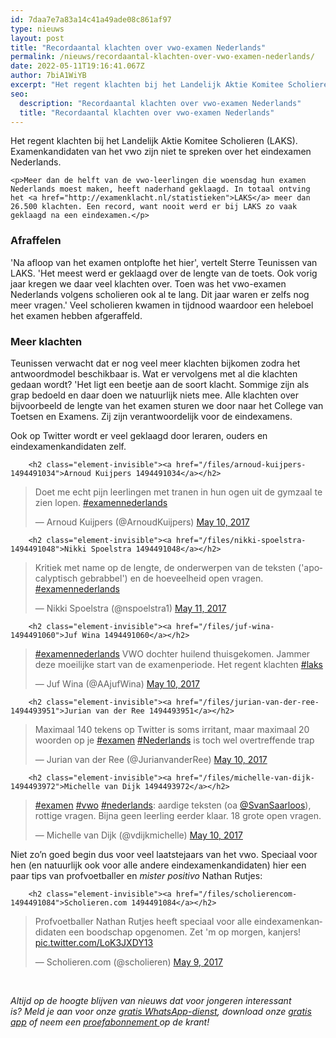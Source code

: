 ```yaml
---
id: 7daa7e7a83a14c41a49ade08c861af97
type: nieuws
layout: post
title: "Recordaantal klachten over vwo-examen Nederlands"
permalink: /nieuws/recordaantal-klachten-over-vwo-examen-nederlands/
date: 2022-05-11T19:16:41.067Z
author: 7biA1WiYB
excerpt: "Het regent klachten bij het Landelijk Aktie Komitee Scholieren (LAKS). Examenkandidaten van het vwo zijn niet te spreken over het eindexamen Nederlands.  "
seo:
  description: "Recordaantal klachten over vwo-examen Nederlands"
  title: "Recordaantal klachten over vwo-examen Nederlands"
---
```

Het regent klachten bij het Landelijk Aktie Komitee Scholieren (LAKS). Examenkandidaten van het vwo zijn niet te spreken over het eindexamen Nederlands.  

    <p>Meer dan de helft van de vwo-leerlingen die woensdag hun examen Nederlands moest maken, heeft naderhand geklaagd. In totaal ontving het <a href="http://examenklacht.nl/statistieken">LAKS</a> meer dan 26.500 klachten. Een record, want nooit werd er bij LAKS zo vaak geklaagd na een eindexamen.</p>
<h3>Afraffelen</h3>
<p>'Na afloop van het examen ontplofte het hier', vertelt Sterre Teunissen van LAKS. 'Het meest werd er geklaagd over de lengte van de toets. Ook vorig jaar kregen we daar veel klachten over. Toen was het vwo-examen Nederlands volgens scholieren ook al te lang. Dit jaar waren er zelfs nog meer vragen.' Veel scholieren kwamen in tijdnood waardoor een heleboel het examen hebben afgeraffeld.</p>
<h3>Meer klachten</h3>
<p>Teunissen verwacht dat er nog veel meer klachten bijkomen zodra het antwoordmodel beschikbaar is. Wat er vervolgens met al die klachten gedaan wordt? 'Het ligt een beetje aan de soort klacht. Sommige zijn als grap bedoeld en daar doen we natuurlijk niets mee. Alle klachten over bijvoorbeeld de lengte van het examen sturen we door naar het College van Toetsen en Examens. Zij zijn verantwoordelijk voor de eindexamens.</p>
<p>Ook op Twitter wordt er veel geklaagd door leraren, ouders en eindexamenkandidaten zelf.</p>
<p><p></p>
<p><div class="media media-element-container media-default"><div id="file-417218" class="file file-document file-text-oembed">

        <h2 class="element-invisible"><a href="/files/arnoud-kuijpers-1494491034">Arnoud Kuijpers 1494491034</a></h2>
    
  
  <div class="content">
    
<blockquote class="twitter-tweet" data-width="550"><p lang="nl" dir="ltr">Doet me echt pijn leerlingen met tranen in hun ogen uit de gymzaal te zien lopen. <a href="https://twitter.com/hashtag/examennederlands?src=hash&amp;ref_src=twsrc%5Etfw">#examennederlands</a></p>&mdash; Arnoud Kuijpers (@ArnoudKuijpers) <a href="https://twitter.com/ArnoudKuijpers/status/862322350175522816?ref_src=twsrc%5Etfw">May 10, 2017</a></blockquote>
<script async="" src="https://platform.twitter.com/widgets.js" charset="utf-8"></script>
  </div>

  
</div>
</div>
<p><div class="media media-element-container media-default"><div id="file-417219" class="file file-document file-text-oembed">

        <h2 class="element-invisible"><a href="/files/nikki-spoelstra-1494491048">Nikki Spoelstra 1494491048</a></h2>
    
  
  <div class="content">
    
<blockquote class="twitter-tweet" data-width="550"><p lang="nl" dir="ltr">Kritiek met name op de lengte, de onderwerpen van de teksten (&#39;apocalyptisch gebrabbel&#39;) en de hoeveelheid open vragen. <a href="https://twitter.com/hashtag/examennederlands?src=hash&amp;ref_src=twsrc%5Etfw">#examennederlands</a></p>&mdash; Nikki Spoelstra (@nspoelstra1) <a href="https://twitter.com/nspoelstra1/status/862556806572376064?ref_src=twsrc%5Etfw">May 11, 2017</a></blockquote>
<script async="" src="https://platform.twitter.com/widgets.js" charset="utf-8"></script>
  </div>

  
</div>
</div>
<p><div class="media media-element-container media-default"><div id="file-417220" class="file file-document file-text-oembed">

        <h2 class="element-invisible"><a href="/files/juf-wina-1494491060">Juf Wina 1494491060</a></h2>
    
  
  <div class="content">
    
<blockquote class="twitter-tweet" data-width="550"><p lang="nl" dir="ltr"><a href="https://twitter.com/hashtag/examennederlands?src=hash&amp;ref_src=twsrc%5Etfw">#examennederlands</a> VWO dochter huilend thuisgekomen. Jammer deze moeilijke start van de examenperiode. Het regent klachten <a href="https://twitter.com/hashtag/laks?src=hash&amp;ref_src=twsrc%5Etfw">#laks</a></p>&mdash; Juf Wina (@AAjufWina) <a href="https://twitter.com/AAjufWina/status/862358173805629440?ref_src=twsrc%5Etfw">May 10, 2017</a></blockquote>
<script async="" src="https://platform.twitter.com/widgets.js" charset="utf-8"></script>
  </div>

  
</div>
</div>
<p><div class="media media-element-container media-default"><div id="file-417233" class="file file-document file-text-oembed">

        <h2 class="element-invisible"><a href="/files/jurian-van-der-ree-1494493951">Jurian van der Ree 1494493951</a></h2>
    
  
  <div class="content">
    
<blockquote class="twitter-tweet" data-width="550"><p lang="nl" dir="ltr">Maximaal 140 tekens op Twitter is soms irritant, maar maximaal 20 woorden op je <a href="https://twitter.com/hashtag/examen?src=hash&amp;ref_src=twsrc%5Etfw">#examen</a> <a href="https://twitter.com/hashtag/Nederlands?src=hash&amp;ref_src=twsrc%5Etfw">#Nederlands</a> is toch wel overtreffende trap</p>&mdash; Jurian van der Ree (@JurianvanderRee) <a href="https://twitter.com/JurianvanderRee/status/862356583581446144?ref_src=twsrc%5Etfw">May 10, 2017</a></blockquote>
<script async="" src="https://platform.twitter.com/widgets.js" charset="utf-8"></script>
  </div>

  
</div>
</div>
<p><div class="media media-element-container media-default"><div id="file-417234" class="file file-document file-text-oembed">

        <h2 class="element-invisible"><a href="/files/michelle-van-dijk-1494493972">Michelle van Dijk 1494493972</a></h2>
    
  
  <div class="content">
    
<blockquote class="twitter-tweet" data-width="550"><p lang="nl" dir="ltr"><a href="https://twitter.com/hashtag/examen?src=hash&amp;ref_src=twsrc%5Etfw">#examen</a> <a href="https://twitter.com/hashtag/vwo?src=hash&amp;ref_src=twsrc%5Etfw">#vwo</a> <a href="https://twitter.com/hashtag/nederlands?src=hash&amp;ref_src=twsrc%5Etfw">#nederlands</a>: aardige teksten (oa <a href="https://twitter.com/SvanSaarloos?ref_src=twsrc%5Etfw">@SvanSaarloos</a>), rottige vragen. Bijna geen leerling eerder klaar. 18 grote open vragen.</p>&mdash; Michelle van Dijk (@vdijkmichelle) <a href="https://twitter.com/vdijkmichelle/status/862326817658720256?ref_src=twsrc%5Etfw">May 10, 2017</a></blockquote>
<script async="" src="https://platform.twitter.com/widgets.js" charset="utf-8"></script>
  </div>

  
</div>
</div>
<p>Niet zo’n goed begin dus voor veel laatstejaars van het vwo. Speciaal voor hen (en natuurlijk ook voor alle andere eindexamenkandidaten) hier een paar tips van profvoetballer en <em>mister positivo</em> Nathan Rutjes:</p>
<p><div class="media media-element-container media-default"><div id="file-417221" class="file file-document file-text-oembed">

        <h2 class="element-invisible"><a href="/files/scholierencom-1494491084">Scholieren.com 1494491084</a></h2>
    
  
  <div class="content">
    
<blockquote class="twitter-tweet" data-width="550"><p lang="nl" dir="ltr">Profvoetballer Nathan Rutjes heeft speciaal voor alle eindexamenkandidaten een boodschap opgenomen. Zet &#39;m op morgen, kanjers! <a href="https://t.co/LoK3JXDY13">pic.twitter.com/LoK3JXDY13</a></p>&mdash; Scholieren.com (@scholieren) <a href="https://twitter.com/scholieren/status/862040395349458946?ref_src=twsrc%5Etfw">May 9, 2017</a></blockquote>
<script async="" src="https://platform.twitter.com/widgets.js" charset="utf-8"></script>
  </div>

  
</div>
</div>
<p> </p>
<p><em>Altijd op de hoogte blijven van nieuws dat voor jongeren interessant is? Meld je aan voor onze <a href="https://7dagen.netlify.app/whatsapp">gratis WhatsApp-dienst</a>, download onze <a href="https://7dagen.netlify.app/app">gratis app</a> of neem een <a href="https://abonneren.sevendays.nl/abonneren/abonnementen/ae/artikel">proefabonnement </a>op de krant!</em></p>  

